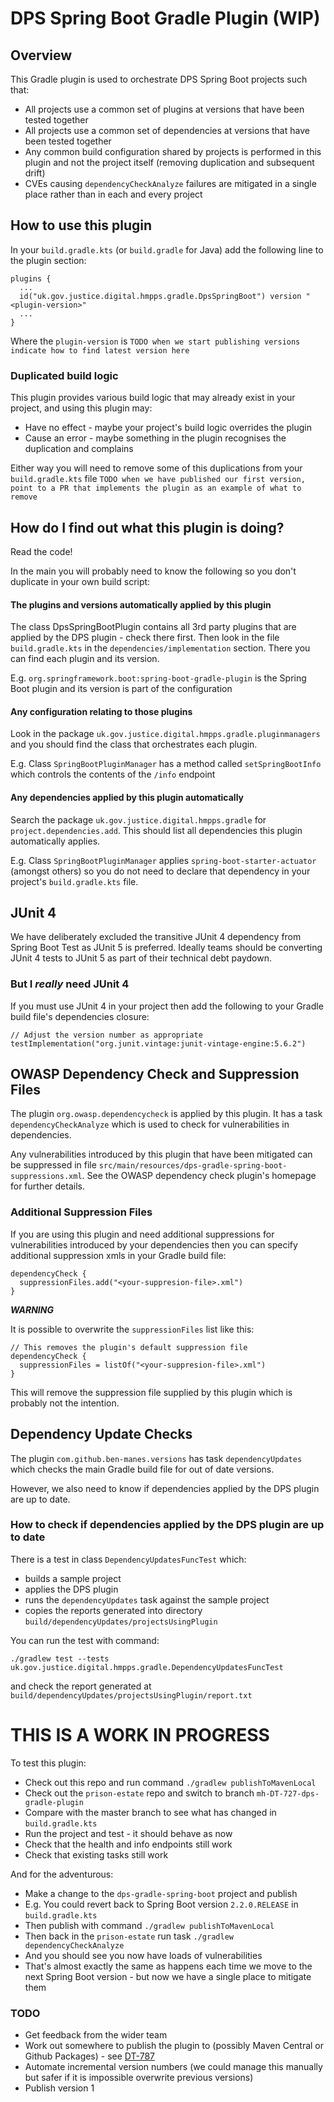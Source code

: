 # DPS Spring Boot Gradle Plugin (WIP) 



## Overview

This Gradle plugin is used to orchestrate DPS Spring Boot projects such that:
* All projects use a common set of plugins at versions that have been tested together
* All projects use a common set of dependencies at versions that have been tested together
* Any common build configuration shared by projects is performed in this plugin and not the project itself (removing duplication and subsequent drift)
* CVEs causing `dependencyCheckAnalyze` failures are mitigated in a single place rather than in each and every project

## How to use this plugin
In your `build.gradle.kts` (or `build.gradle` for Java) add the following line to the plugin section:
```
plugins {
  ...
  id("uk.gov.justice.digital.hmpps.gradle.DpsSpringBoot") version "<plugin-version>"
  ...
}
``` 
Where the `plugin-version` is `TODO when we start publishing versions indicate how to find latest version here`

### Duplicated build logic

This plugin provides various build logic that may already exist in your project, and using this plugin may:
* Have no effect - maybe your project's build logic overrides the plugin
* Cause an error - maybe something in the plugin recognises the duplication and complains

Either way you will need to remove some of this duplications from your `build.gradle.kts` file `TODO when we have published our first version, point to a PR that implements the plugin as an example of what to remove`

## How do I find out what this plugin is doing?

Read the code!

In the main you will probably need to know the following so you don't duplicate in your own build script:

#### The plugins and versions automatically applied by this plugin 
The class DpsSpringBootPlugin contains all 3rd party plugins that are applied by the DPS plugin - check there first.  Then look in the file `build.gradle.kts` in the `dependencies/implementation` section.  There you can find each plugin and its version.

E.g. `org.springframework.boot:spring-boot-gradle-plugin` is the Spring Boot plugin and its version is part of the configuration

#### Any configuration relating to those plugins
Look in the package `uk.gov.justice.digital.hmpps.gradle.pluginmanagers` and you should find the class that orchestrates each plugin.

E.g. Class `SpringBootPluginManager` has a method called `setSpringBootInfo` which controls the contents of the `/info` endpoint

#### Any dependencies applied by this plugin automatically
Search the package `uk.gov.justice.digital.hmpps.gradle` for `project.dependencies.add`.  This should list all dependencies this plugin automatically applies.

E.g. Class `SpringBootPluginManager` applies `spring-boot-starter-actuator` (amongst others) so you do not need to declare that dependency in your project's `build.gradle.kts` file.

## JUnit 4

We have deliberately excluded the transitive JUnit 4 dependency from Spring Boot Test as JUnit 5 is preferred. Ideally teams should be converting JUnit 4 tests to JUnit 5 as part of their technical debt paydown.

### But I *really* need JUnit 4

If you must use JUnit 4 in your project then add the following to your Gradle build file's dependencies closure:

```
// Adjust the version number as appropriate
testImplementation("org.junit.vintage:junit-vintage-engine:5.6.2")
```


## OWASP Dependency Check and Suppression Files

The plugin `org.owasp.dependencycheck` is applied by this plugin.  It has a task `dependencyCheckAnalyze` which is used to check for vulnerabilities in dependencies.

Any vulnerabilities introduced by this plugin that have been mitigated can be suppressed in file `src/main/resources/dps-gradle-spring-boot-suppressions.xml`.  See the OWASP dependency check plugin's homepage for further details.

### Additional Suppression Files

If you are using this plugin and need additional suppressions for vulnerabilities introduced by your dependencies then you can specify additional suppression xmls in your Gradle build file:
```
dependencyCheck {
  suppressionFiles.add("<your-suppresion-file>.xml")
}
```

***WARNING***

It is possible to overwrite the `suppressionFiles` list like this:
```
// This removes the plugin's default suppression file
dependencyCheck {
  suppressionFiles = listOf("<your-suppresion-file>.xml")
}
```
 This will remove the suppression file supplied by this plugin which is probably not the intention.
 
## Dependency Update Checks

The plugin `com.github.ben-manes.versions` has task `dependencyUpdates` which checks the main Gradle build file for out of date versions.

However, we also need to know if dependencies applied by the DPS plugin are up to date.

### How to check if dependencies applied by the DPS plugin are up to date

There is a test in class `DependencyUpdatesFuncTest` which:
* builds a sample project
* applies the DPS plugin
* runs the `dependencyUpdates` task against the sample project
* copies the reports generated into directory `build/dependencyUpdates/projectsUsingPlugin`
  
You can run the test with command:
```
./gradlew test --tests uk.gov.justice.digital.hmpps.gradle.DependencyUpdatesFuncTest
```
and check the report generated at `build/dependencyUpdates/projectsUsingPlugin/report.txt`

# THIS IS A WORK IN PROGRESS

To test this plugin:

* Check out this repo and run command `./gradlew publishToMavenLocal`
* Check out the `prison-estate` repo and switch to branch `mh-DT-727-dps-gradle-plugin`
* Compare with the master branch to see what has changed in `build.gradle.kts`
* Run the project and test - it should behave as now
* Check that the health and info endpoints still work
* Check that existing tasks still work

And for the adventurous:
* Make a change to the `dps-gradle-spring-boot` project and publish
* E.g. You could revert back to Spring Boot version `2.2.0.RELEASE` in `build.gradle.kts`
* Then publish with command `./gradlew publishToMavenLocal`
* Then back in the `prison-estate` run task `./gradlew dependencyCheckAnalyze`
* And you should see you now have loads of vulnerabilities
* That's almost exactly the same as happens each time we move to the next Spring Boot version - but now we have a single place to mitigate them

### TODO
* Get feedback from the wider team
* Work out somewhere to publish the plugin to (possibly Maven Central or Github Packages) - see [DT-787](https://dsdmoj.atlassian.net/browse/DT-787)
* Automate incremental version numbers (we could manage this manually but safer if it is impossible overwrite previous versions)
* Publish version 1
